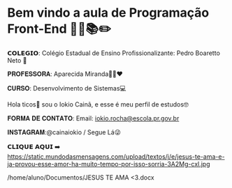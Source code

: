 # Bem vindo a aula de Programação Front-End ✌🏼📚✏️

𝗖𝗢𝗟𝗘𝗚𝗜𝗢: Colégio Estadual de Ensino Profissionalizante: Pedro Boaretto Neto 🏫

𝐏𝐑𝐎𝐅𝐄𝐒𝐒𝐎𝐑𝐀: Aparecida Miranda👩‍🏫❤️

𝐂𝐔𝐑𝐒𝐎: Desenvolvimento de Sistemas💻

Hola ticos🤙 sou o Iokio Cainã, e esse é meu perfil de estudos🤓
 
𝐅𝐎𝐑𝐌𝐀 𝐃𝐄 𝐂𝐎𝐍𝐓𝐀𝐓𝐎: Email: iokio.rocha@escola.pr.gov.br

𝐈𝐍𝐒𝐓𝐀𝐆𝐑𝐀𝐌:@cainaiokio / Segue Lá😜

𝗖𝗟𝗜𝗤𝗨𝗘 𝗔𝗤𝗨𝗜 ➡️ https://static.mundodasmensagens.com/upload/textos/j/e/jesus-te-ama-e-ja-provou-esse-amor-ha-muito-tempo-por-isso-sorria-3A2Mg-cxl.jpg




 
/home/aluno/Documentos/JESUS TE AMA <3.docx
